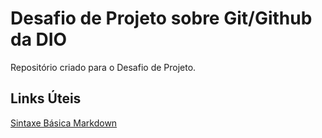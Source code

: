 # Desafio de Projeto sobre Git/Github da DIO
Repositório criado para o Desafio de Projeto.

## Links Úteis
[Sintaxe  Básica Markdown](https://www.markdownguide.org/basic-syntax/)
